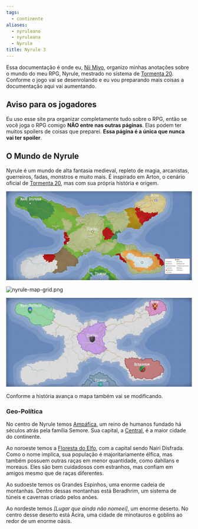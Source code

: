 ```yaml
---
tags:
  - continente
aliases:
  - nyruleano
  - nyruleana
  - Nyrule
title: Nyrule 3
---
```

Essa documentação é onde eu, [Nii Miyo](https://github.com/NiiMiyo), organizo minhas anotações sobre o mundo do meu RPG, Nyrule, mestrado no sistema de [Tormenta 20](https://site.jamboeditora.com.br/tormenta20/). Conforme o jogo vai se desenrolando e eu vou preparando mais coisas a documentação aqui vai aumentando.

## **Aviso para os jogadores**
Eu uso esse site pra organizar completamente tudo sobre o RPG, então se você joga o RPG comigo **NÃO entre nas outras páginas**. Elas podem ter muitos spoilers de coisas que preparei. **Essa página é a única que nunca vai ter spoiler**.

## O Mundo de Nyrule
Nyrule é um mundo de alta fantasia medieval, repleto de magia, arcanistas, guerreiros, fadas, monstros e muito mais. É inspirado em Arton, o cenário oficial de [Tormenta 20](https://site.jamboeditora.com.br/tormenta20/), mas com sua própria história e origem.

![nyrule-map-geo.png](./Nyrule/nyrule-map-geo.png)

![nyrule-map-grid.png](./Nyrule/nyrule-map-grid.png)

![nyrule-map-politic.png](./Nyrule/nyrule-map-politic.png)

Conforme a história avança o mapa também vai se modificando.

### Geo-Política
No centro de Nyrule temos [Ampáfica](./Lugares/Plano%20Material/Nyrule/Amp%C3%A1fica/index.md), um reino de humanos fundado há séculos atrás pela família Semore. Sua capital, a [Central](./Lugares/Plano%20Material/Nyrule/Amp%C3%A1fica/Central/index.md), é a maior cidade do continente.

Ao noroeste temos a [Floresta do Elfo](./Lugares/Plano%20Material/Nyrule/Floresta_do_Elfo/Floresta%20do%20Elfo.md), com a capital sendo Nairi Disfrada. Como o nome implica, sua população é majoritariamente élfica, mas também possuem outras raças em menor quantidade, como dahllans e moreaus. Eles são bem cuidadosos com estranhos, mas confiam em amigos mesmo que de raças diferentes.

Ao sudoeste temos os Grandes Espinhos, uma enorme cadeia de montanhas. Dentro dessas montanhas está Beradhrim, um sistema de túneis e cavernas criado pelos anões.

Ao nordeste temos _\[Lugar que ainda não nomeei\]_, um enorme deserto. No centro desse deserto está Ácira, uma cidade de minotauros e goblins ao redor de um enorme oásis.
